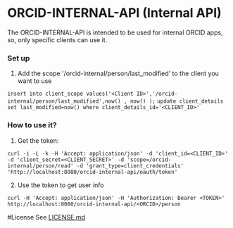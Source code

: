 # ORCID-INTERNAL-API (Internal API)

The ORCID-INTERNAL-API is intended to be used for internal ORCID apps, so, only specific clients can use it.

### Set up

1. Add the scope '/orcid-internal/person/last_modified' to the client you want to use

``insert into client_scope values('<Client ID>','/orcid-internal/person/last_modified',now() , now() );``
``update client_details set last_modified=now() where client_details_id='<CLIENT_ID>'`` 

### How to use it?

1. Get the token: 

``curl -i -L -k -H 'Accept: application/json' -d 'client_id=<CLIENT_ID>' -d 'client_secret=<CLIENT_SECRET>' -d 'scope=/orcid-internal/person/read' -d 'grant_type=client_credentials' 'http://localhost:8080/orcid-internal-api/oauth/token'``

2. Use the token to get user info

``curl -H 'Accept: application/json' -H 'Authorization: Bearer <TOKEN>' http://localhost:8080/orcid-internal-api/<ORCID>/person``


#License
See [LICENSE.md](https://github.com/ORCID/ORCID-Work-in-Progress/blob/master/LICENSE.md)

